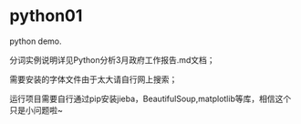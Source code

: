 # python01
python demo.

分词实例说明详见Python分析3月政府工作报告.md文档；


需要安装的字体文件由于太大请自行网上搜索；

运行项目需要自行通过pip安装jieba，BeautifulSoup,matplotlib等库，相信这个只是小问题啦~
